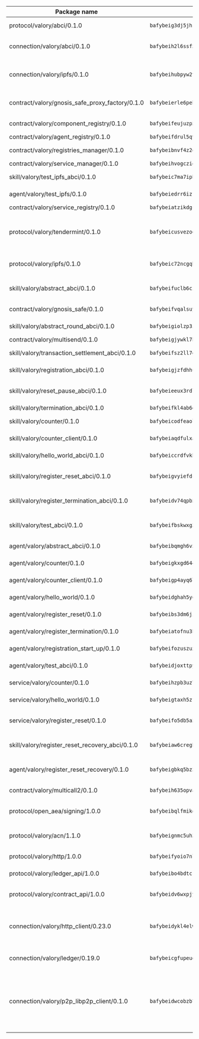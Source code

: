 | Package name                                                  | Package hash                                                  | Description                                                                                                                |
| ------------------------------------------------------------- | ------------------------------------------------------------- | -------------------------------------------------------------------------------------------------------------------------- |
| protocol/valory/abci/0.1.0                                    | `bafybeig3dj5jhsowlvg3t73kgobf6xn4nka7rkttakdb2gwsg5bp7rt7q4` | A protocol for ABCI requests and responses.                                                                                |
| connection/valory/abci/0.1.0                                  | `bafybeih2l6ssf5ebkvgbag3hx2pd22shytszqavveib2e2s6rv4va5khv4` | connection to wrap communication with an ABCI server.                                                                      |
| connection/valory/ipfs/0.1.0                                  | `bafybeihubpyw2t3bwncz3l7jt4gf5xvfydwmob463vvgf3ikkhlwxakm3m` | A connection responsible for uploading and downloading files from IPFS.                                                    |
| contract/valory/gnosis_safe_proxy_factory/0.1.0               | `bafybeierle6peb4a5cw3tncgondwhgesomzg7tedkb5cuos2zm462asbdi` | Gnosis Safe proxy factory (GnosisSafeProxyFactory) contract                                                                |
| contract/valory/component_registry/0.1.0                      | `bafybeifeujuzp56zzdhyvxitnaakqetcqhbqr2x6jxnhj7ahzm7pb2y7uy` | Component registry contract                                                                                                |
| contract/valory/agent_registry/0.1.0                          | `bafybeifdrul5qvk5hj4ggy63ff3smt6wc4c67srnqxxfpbz3jsgbpuavgy` | Agent registry contract                                                                                                    |
| contract/valory/registries_manager/0.1.0                      | `bafybeibnvf4z2oi344lsrxcfav3q3udlzokdfa62yc5oui2nuxwupezu7u` | Registries Manager contract                                                                                                |
| contract/valory/service_manager/0.1.0                         | `bafybeihvogcziooqau7n22tejzan2baghjaodkb2u74i3aao7ffomk4aem` | Service Manager contract                                                                                                   |
| skill/valory/test_ipfs_abci/0.1.0                             | `bafybeic7ma7ipbzqno5hvv25aif6rqvmi7gb6vj2kpjbph7jrzidehxose` | IPFS e2e testing application.                                                                                              |
| agent/valory/test_ipfs/0.1.0                                  | `bafybeiedrr6izfvibnwkedsx2v3nmcd5jwomk5k7xralk6nbumiqvznaou` | Agent for testing the ABCI connection.                                                                                     |
| contract/valory/service_registry/0.1.0                        | `bafybeiatzikdgcjteti6xeid4bvofszuavxb4fnczx33lcsvlaui4wpwua` | Service Registry contract                                                                                                  |
| protocol/valory/tendermint/0.1.0                              | `bafybeicusvezoqlmyt6iqomcbwaz3xkhk2qf3d56q5zprmj3xdxfy64k54` | A protocol for communication between two AEAs to share tendermint configuration details.                                   |
| protocol/valory/ipfs/0.1.0                                    | `bafybeic72ncgqbzoz2guj4p4yjqulid7mv6yroeh65hxznloamoveeg7hq` | A protocol specification for IPFS requests and responses.                                                                  |
| skill/valory/abstract_abci/0.1.0                              | `bafybeifuclb6cikagtg2zn7dkjnnv3f7re2tfgzk6c4h3scgyzaaqeg55m` | The abci skill provides a template of an ABCI application.                                                                 |
| contract/valory/gnosis_safe/0.1.0                             | `bafybeifvqalsuyetul3ypuolxvxzi5ffxoqdbqpfl3jadqjachsw7qfs74` | Gnosis Safe (GnosisSafeL2) contract                                                                                        |
| skill/valory/abstract_round_abci/0.1.0                        | `bafybeigiolzp3i6b3wwuau3yv2h5udqape3i7of73mlm2d6ud22irlkbme` | abstract round-based ABCI application                                                                                      |
| contract/valory/multisend/0.1.0                               | `bafybeigjywkl7hydjsrkogob3xebj2ifhqwmfhhxoeyrndzhhxi5u6amey` | MultiSend contract                                                                                                         |
| skill/valory/transaction_settlement_abci/0.1.0                | `bafybeifsz2ll7gmy6vmx34t6q5bdv6zzwp5zrehr6di6v3thcpc3sztkta` | ABCI application for transaction settlement.                                                                               |
| skill/valory/registration_abci/0.1.0                          | `bafybeigjzfdhhu6ody2qo5v2xjobafujnodklia4zw6bkkhahxtjfo3wby` | ABCI application for common apps.                                                                                          |
| skill/valory/reset_pause_abci/0.1.0                           | `bafybeieeux3rdlcwgjbdfrluvkhqv26qdparre6pabatietw7juklljil4` | ABCI application for resetting and pausing app executions.                                                                 |
| skill/valory/termination_abci/0.1.0                           | `bafybeifkl4ab6dnvtsaefe56dbzshmp5mozn7exwcaj2a3wjeq7u3hpezm` | Termination skill.                                                                                                         |
| skill/valory/counter/0.1.0                                    | `bafybeicodfeaolvkppkfoergy4vr5rc5nwntvadr2iebqjklawkvtfea2u` | The ABCI Counter application example.                                                                                      |
| skill/valory/counter_client/0.1.0                             | `bafybeiaqdfulxamdshw7fykfkqvkpvjb5bnmhv7ffrjiwdi4ktiulklx6q` | A client for the ABCI counter application.                                                                                 |
| skill/valory/hello_world_abci/0.1.0                           | `bafybeiccrdfvkbrwawroglielcn2pf6vhhz7hoba2ya46ryd5zpmk4al5u` | Hello World ABCI application.                                                                                              |
| skill/valory/register_reset_abci/0.1.0                        | `bafybeigvyiefdckrxjz67nxwswj73y7dbpj674bca4zd27gdcs6lcy2fku` | ABCI application for dummy skill that registers and resets                                                                 |
| skill/valory/register_termination_abci/0.1.0                  | `bafybeidv74qpb5k6p5l3fn7qf4bo5o44dx6xfyj2i53rkazq6veyzeos5e` | ABCI application for dummy skill that registers and resets                                                                 |
| skill/valory/test_abci/0.1.0                                  | `bafybeifbskwxg3vz6rl4vcgn4vdeyi5eqxewfnxv4o6ugeyilibmmimbn4` | ABCI application for testing the ABCI connection.                                                                          |
| agent/valory/abstract_abci/0.1.0                              | `bafybeibqmgh6v5bfe7covmznjirpaf4r2cw4x7rqmt6toxhqjmuzpan7he` | The abstract ABCI AEA - for testing purposes only.                                                                         |
| agent/valory/counter/0.1.0                                    | `bafybeigkxgd644pzmfigkcprpvv7fkchoj6syyfymvdpeiobpqawfdeq5i` | The ABCI Counter example as an AEA                                                                                         |
| agent/valory/counter_client/0.1.0                             | `bafybeigp4ayq6lsjdeu4pltrksqwcd5lnoqpuhtwznzc5w5y75337ptfo4` | The ABCI Counter example as an AEA                                                                                         |
| agent/valory/hello_world/0.1.0                                | `bafybeidghah5yexnsdxwplnbyq3u3bgl2mmjur2eef4bxenf6ddb3zs2ca` | Hello World ABCI example.                                                                                                  |
| agent/valory/register_reset/0.1.0                             | `bafybeibs3dm6jixfv2m2k67mjduokbxdnod6esjo337tcoa7cudnspr76m` | Register reset to replicate Tendermint issue.                                                                              |
| agent/valory/register_termination/0.1.0                       | `bafybeiatofnu3hipdhdiwzhabv3juqhockz5lvvltb6qkzl5ylmpgb66pq` | Register terminate to test the termination feature.                                                                        |
| agent/valory/registration_start_up/0.1.0                      | `bafybeifozuszux33n6wtq3urdaqeadzeeobcn4dnddevenri2cgph6k6lm` | Registration start-up ABCI example.                                                                                        |
| agent/valory/test_abci/0.1.0                                  | `bafybeidjoxttpyoqrdsnmepytxsksm6xcyioancu4yoccuxadul4znd3ry` | Agent for testing the ABCI connection.                                                                                     |
| service/valory/counter/0.1.0                                  | `bafybeihzpb3uz7gdclswkusnsbsjgnnmh7xbkwbulkxzpgjteqhfsynvzy` | A set of agents incrementing a counter                                                                                     |
| service/valory/hello_world/0.1.0                              | `bafybeigtaxh5zfg32cypqkjvftreivh22sqlrbgw5x3lxjmrf3dyqcioyy` | A simple demonstration of a simple ABCI application                                                                        |
| service/valory/register_reset/0.1.0                           | `bafybeifo5db5a5a73n5h2jwbf2ui6fkcavxc4wxio4d2hw2ykmg25hjdfi` | Test and debug tendermint reset mechanism.                                                                                 |
| skill/valory/register_reset_recovery_abci/0.1.0               | `bafybeiaw6cregh6whu2wbwoh2r7j6z5fzp4gdvxqw3dqhjzgmtqwutm5re` | ABCI application for dummy skill that registers and resets                                                                 |
| agent/valory/register_reset_recovery/0.1.0                    | `bafybeigbkq5bz5f66zzsdhr3zaffj5sehft62ykojrbr3e6rb3bkw7chfa` | Agent to showcase hard reset as a recovery mechanism.                                                                      |
| contract/valory/multicall2/0.1.0                              | `bafybeih635opvafoeojdbt5hwfdyrwzrlwbs44nvck7zs2mfc2oj7ehiie` | The MakerDAO multicall2 contract.                                                                                          |
| protocol/open_aea/signing/1.0.0                               | `bafybeibqlfmikg5hk4phzak6gqzhpkt6akckx7xppbp53mvwt6r73h7tk4` | A protocol for communication between skills and decision maker.                                                            |
| protocol/valory/acn/1.1.0                                     | `bafybeignmc5uh3vgpuckljcj2tgg7hdqyytkm6m5b6v6mxtazdcvubibva` | The protocol used for envelope delivery on the ACN.                                                                        |
| protocol/valory/http/1.0.0                                    | `bafybeifyoio7nlh5zzyn5yz7krkou56l22to3cwg7gw5v5o3vxwklibhty` | A protocol for HTTP requests and responses.                                                                                |
| protocol/valory/ledger_api/1.0.0                              | `bafybeibo4bdtcrxi2suyzldwoetjar6pqfzm6vt5xal22ravkkcvdmtksi` | A protocol for ledger APIs requests and responses.                                                                         |
| protocol/valory/contract_api/1.0.0                            | `bafybeidv6wxpjyb2sdyibnmmum45et4zcla6tl63bnol6ztyoqvpl4spmy` | A protocol for contract APIs requests and responses.                                                                       |
| connection/valory/http_client/0.23.0                          | `bafybeidykl4elwbcjkqn32wt5h4h7tlpeqovrcq3c5bcplt6nhpznhgczi` | The HTTP_client connection that wraps a web-based client connecting to a RESTful API specification.                        |
| connection/valory/ledger/0.19.0                               | `bafybeicgfupeudtmvehbwziqfxiz6ztsxr5rxzvalzvsdsspzz73o5fzfi` | A connection to interact with any ledger API and contract API.                                                             |
| connection/valory/p2p_libp2p_client/0.1.0                     | `bafybeidwcobzb7ut3efegoedad7jfckvt2n6prcmd4g7xnkm6hp6aafrva` | The libp2p client connection implements a tcp connection to a running libp2p node as a traffic delegate to send/receive envelopes to/from agents in the DHT. |
